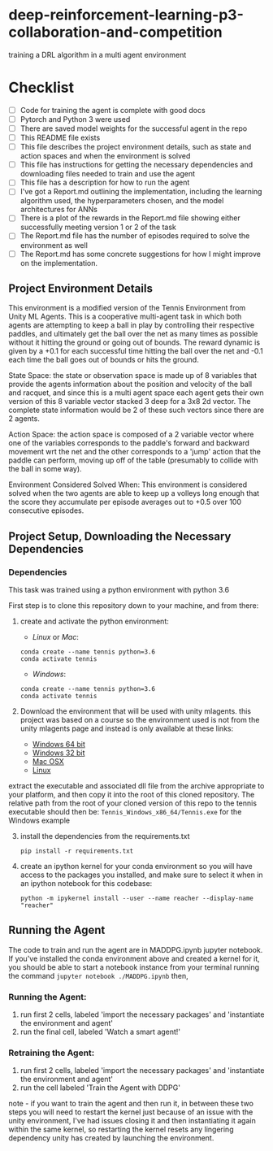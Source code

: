 # deep-reinforcement-learning-p3-collaboration-and-competition
training a DRL algorithm in a multi agent environment

# Checklist

- [ ] Code for training the agent is complete with good docs
- [ ] Pytorch and Python 3 were used
- [ ] There are saved model weights for the successful agent in the repo
- [ ] This README file exists
- [ ] This file describes the project environment details, such as state and action spaces and when the environment is solved
- [ ] This file has instructions for getting the necessary dependencies and downloading files needed to train and use the agent
- [ ] This file has a description for how to run the agent
- [ ] I've got a Report.md outlining the implementation, including the learning algorithm used, the hyperparameters chosen, and the model architectures for ANNs
- [ ] There is a plot of the rewards in the Report.md file showing either successfully meeting version 1 or 2 of the task
- [ ] The Report.md file has the number of episodes required to solve the environment as well
- [ ] The Report.md has some concrete suggestions for how I might improve on the implementation. 

## Project Environment Details

This environment is a modified version of the Tennis Environment from Unity ML Agents. This is a cooperative multi-agent task in which both agents are attempting to keep a ball in play by controlling their respective paddles, and ultimately get the ball over the net as many times as possible without it hitting the ground or going out of bounds. The reward dynamic is given by a +0.1 for each successful time hitting the ball over the net and -0.1 each time the ball goes out of bounds or hits the ground.

State Space: the state or observation space is made up of 8 variables that provide the agents information about the position and velocity of the ball and racquet, and since this is a multi agent space each agent gets their own version of this 8 variable vector stacked 3 deep for a 3x8 2d vector. The complete state information would be 2 of these such vectors since there are 2 agents.

Action Space: the action space is composed of a 2 variable vector where one of the variables corresponds to the paddle's forward and backward movement wrt the net and the other corresponds to a 'jump' action that the paddle can perform, moving up off of the table (presumably to collide with the ball in some way).

Environment Considered Solved When: This environment is considered solved when the two agents are able to keep up a volleys long enough that the score they accumulate per episode averages out to +0.5 over 100 consecutive episodes. 

## Project Setup, Downloading the Necessary Dependencies

### Dependencies

This task was trained using a python environment with python 3.6

First step is to clone this repository down to your machine, and from there:

1. create and activate the python environment:
    * *Linux* or *Mac*:
    ``` 
    conda create --name tennis python=3.6
    conda activate tennis
    ```

    * *Windows*:
    ```
    conda create --name tennis python=3.6
    conda activate tennis
    ```

2. Download the environment that will be used with unity mlagents. this project was based on a course so the 
environment used is not from the unity mlagents page and instead is only available at these links:
    - [Windows 64 bit](https://s3-us-west-1.amazonaws.com/udacity-drlnd/P3/Tennis/Tennis_Linux.zip)
    - [Windows 32 bit](https://s3-us-west-1.amazonaws.com/udacity-drlnd/P3/Tennis/Tennis_Windows_x86.zip)
    - [Mac OSX](https://s3-us-west-1.amazonaws.com/udacity-drlnd/P3/Tennis/Tennis.app.zip)
    - [Linux](https://s3-us-west-1.amazonaws.com/udacity-drlnd/P3/Tennis/Tennis_Linux.zip)

extract the executable and associated dll file from the archive appropriate to your platform, and then copy it into the root of this cloned repository. The relative path from the root of your cloned version of this repo 
to the tennis executable should then be: `Tennis_Windows_x86_64/Tennis.exe` for the Windows example

3. install the dependencies from the requirements.txt
    ```
    pip install -r requirements.txt
    ```

4. create an ipython kernel for your conda environment so you will have access to the packages you installed, and make sure to select it when in an ipython notebook for this codebase:
    ```
    python -m ipykernel install --user --name reacher --display-name "reacher"
    ```


## Running the Agent

The code to train and run the agent are in MADDPG.ipynb jupyter notebook. If you've installed the conda environment above and created a kernel for it, you should be able to start a notebook instance from your terminal running the command `jupyter notebook ./MADDPG.ipynb` then, 

### Running the Agent: 

1. run first 2 cells, labeled 'import the necessary packages' and 'instantiate the environment and agent'
2. run the final cell, labeled 'Watch a smart agent!'

### Retraining the Agent: 

1. run first 2 cells, labeled 'import the necessary packages' and 'instantiate the environment and agent'
2. run the cell labeled 'Train the Agent with DDPG'

note - if you want to train the agent and then run it, in between these two steps you will need to restart the kernel just because of an issue with the unity environment, I've had issues closing it and then instantiating it again within the same kernel, so restarting the kernel resets any lingering dependency unity has created by launching the environment.
